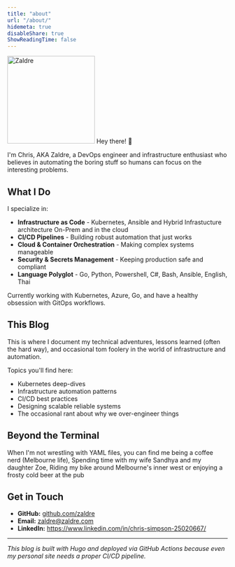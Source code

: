 ```yaml
---
title: "about"
url: "/about/"
hidemeta: true
disableShare: true
ShowReadingTime: false
---
```


<img src="/images/avatar.png" alt="Zaldre" width="200" />
Hey there! 👋

I'm Chris, AKA Zaldre, a DevOps engineer and infrastructure enthusiast who believes in automating the boring stuff so humans can focus on the interesting problems.

## What I Do

I specialize in:
- **Infrastructure as Code** - Kubernetes, Ansible and Hybrid Infrastucture architecture On-Prem and in the cloud
- **CI/CD Pipelines** - Building robust automation that just works
- **Cloud & Container Orchestration** - Making complex systems manageable
- **Security & Secrets Management** - Keeping production safe and compliant
- **Language Polyglot** - Go, Python, Powershell, C#, Bash, Ansible, English, Thai

Currently working with Kubernetes, Azure, Go, and have a healthy obsession with GitOps workflows.

## This Blog

This is where I document my technical adventures, lessons learned (often the hard way), and occasional tom foolery in the world of infrastructure and automation.

Topics you'll find here:
- Kubernetes deep-dives
- Infrastructure automation patterns
- CI/CD best practices
- Designing scalable reliable systems
- The occasional rant about why we over-engineer things

## Beyond the Terminal

When I'm not wrestling with YAML files, you can find me being a coffee nerd (Melbourne life), Spending time with my wife Sandhya and my daughter Zoe, Riding my bike around Melbourne's inner west or enjoying a frosty cold beer at the pub

## Get in Touch

- **GitHub:** [github.com/zaldre](https://github.com/zaldre)
- **Email:** zaldre@zaldre.com
- **LinkedIn:** https://www.linkedin.com/in/chris-simpson-25020667/
---

*This blog is built with Hugo and deployed via GitHub Actions because even my personal site needs a proper CI/CD pipeline.*